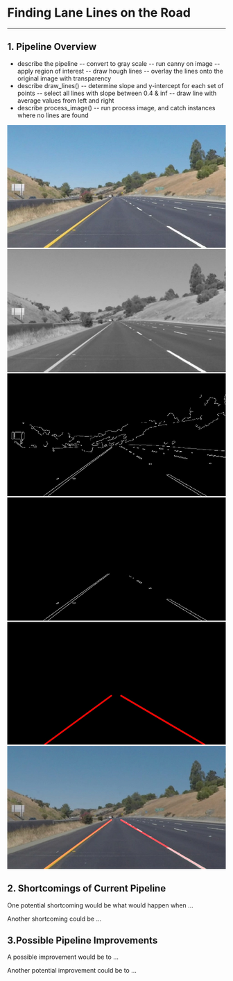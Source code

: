 # **Finding Lane Lines on the Road** 
---

## 1. Pipeline Overview

- describe the pipeline
-- convert to gray scale
-- run canny on image
-- apply region of interest
-- draw hough lines
-- overlay the lines onto the original image with transparency
- describe draw_lines()
-- determine slope and y-intercept for each set of points
-- select all lines with slope between 0.4 & inf
-- draw line with average values from left and right
- describe process_image()
-- run process image, and catch instances where no lines are found



![alt text][image1] ![alt text][image2]
![alt text][image3]
![alt text][image4]
![alt text][image5]
![alt text][image6]


## 2. Shortcomings of Current Pipeline


One potential shortcoming would be what would happen when ... 

Another shortcoming could be ...




## 3.Possible Pipeline Improvements

A possible improvement would be to ...

Another potential improvement could be to ...




[//]: # (Image References)

[image1]: ./examples/original.jpg  "Original"
[image2]: ./examples/grayscale.jpg "Grayscale"
[image3]: ./examples/canny.jpg     "Canny"
[image4]: ./examples/roi.jpg       "Region of Interest"
[image5]: ./examples/houghline.jpg "Houghs Lines"
[image6]: ./examples/weighted.jpg  "Weighted Image"
